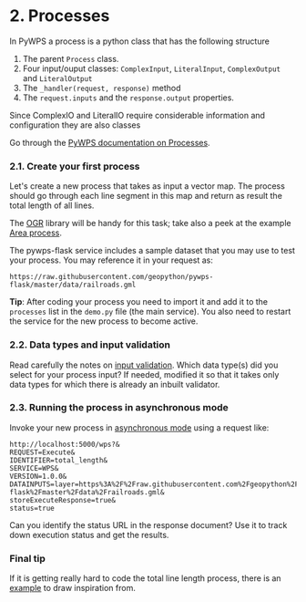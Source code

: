 # 2. Processes

In PyWPS a process is a python class that has the following structure    


 1. The parent `Process` class.
 2. Four input/ouput classes: `ComplexInput`, `LiteralInput`, `ComplexOutput` and `LiteralOutput`
 3. The `_handler(request, response)` method
 4. The `request.inputs` and the `response.output` properties.


Since ComplexIO and LiteralIO require considerable information and configuration they are also classes

Go through the [PyWPS documentation on
Processes](http://pywps.readthedocs.io/en/latest/process.html).


 
### 2.1. Create your first process

Let's create a new process that takes as input a vector map. The process should go
through each line segment in this map and return as result the total length of
all lines. 

The [OGR](https://pcjericks.github.io/py-gdalogr-cookbook/vector_layers.html#iterate-over-features) 
library will be handy for this task; take also a peek at the example [Area
process](https://github.com/geopython/pywps-flask/blob/master/processes/area.py).

The pywps-flask service includes a sample dataset that you may use to test your 
process. You may reference it in your request as:

`https://raw.githubusercontent.com/geopython/pywps-flask/master/data/railroads.gml`

**Tip**: After coding your process you need to import it and add it to the 
`processes` list in the `demo.py` file (the main service). You also need to 
restart the service for the new process to become active. 

### 2.2. Data types and input validation

Read carefully the notes on [input
validation](http://pywps.readthedocs.io/en/latest/process.html#complexdata-format-and-input-validation).
Which data type(s) did you select for your process input? If needed, modified it
so that it takes only data types for which there is already an inbuilt
validator.


### 2.3. Running the process in asynchronous mode

Invoke your new process in [asynchronous
mode](http://pywps.readthedocs.io/en/latest/process.html#progress-and-status-report)
using a request like:
```
http://localhost:5000/wps?&
REQUEST=Execute&
IDENTIFIER=total_length&
SERVICE=WPS&
VERSION=1.0.0&
DATAINPUTS=layer=https%3A%2F%2Fraw.githubusercontent.com%2Fgeopython%2Fpywps-flask%2Fmaster%2Fdata%2Frailroads.gml&
storeExecuteResponse=true&
status=true 
```

Can you identify the status URL in the response document? Use it to track down
execution status and get the results.
 
### Final tip

If it is getting really hard to code the total line length process, there is an 
[example](https://github.com/PyWPS/pywps-workshop/tree-save/master/total_length.py) 
to draw inspiration from. 